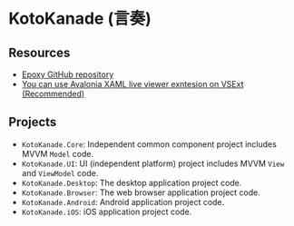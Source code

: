 # KotoKanade (言奏)

## Resources

* [Epoxy GitHub repository](https://github.com/kekyo/Epoxy)
* [You can use Avalonia XAML live viewer exntesion on VSExt (Recommended)](https://marketplace.visualstudio.com/items?itemName=AvaloniaTeam.AvaloniaVS)

## Projects

* `KotoKanade.Core`: Independent common component project includes MVVM `Model` code.
* `KotoKanade.UI`: UI (independent platform) project includes MVVM `View` and `ViewModel` code.
* `KotoKanade.Desktop`: The desktop application project code.
* `KotoKanade.Browser`: The web browser application project code.
* `KotoKanade.Android`: Android application project code.
* `KotoKanade.iOS`: iOS application project code.
